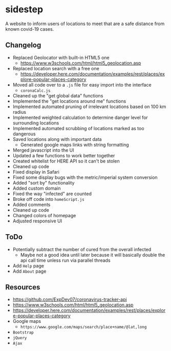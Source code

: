# sidestep
A website to inform users of locations to meet that are a safe distance from known covid-19 cases.

## Changelog
- Replaced Geolocator with built-in HTML5 one
    - https://www.w3schools.com/html/html5_geolocation.asp
- Replaced location search with a free one
    - https://developer.here.com/documentation/examples/rest/places/explore-popular-places-category
- Moved all code over to a `.js` file for easy import into the interface
    - `coronaCalc.js`
- Cleaned up the "get global data" functions
- Implemented the "get locations around me" functions
- Implemented automated pruning of irrelevant locations based on 100 km radius
- Implemented weighted calculation to determine danger level for surrounding locations
- Implemented automated scrubbing of locations marked as too dangerous
- Saved locations along with important data
    - Generated google maps links with string formatting
- Merged javascript into the UI
- Updated a few functions to work better together
- Created whitelist for HERE API so it can't be stolen
- Cleaned up code
- Fixed display in Safari
- Fixed some display bugs with the metric/imperial system conversion
- Added "sort by" functionality
- Added custom domain
- Fixed the way "infected" are counted
- Broke off code into `homeScript.js`
- Added comments
- Cleaned up code
- Changed colors of homepage
- Adjusted responsive UI

## ToDo
- Potentially subtract the number of cured from the overall infected
    - Maybe not a good idea until later because it will basically double the api call time unless run via parallel threads
- Add `Help` page
- Add `About` page

## Resources
- https://github.com/ExpDev07/coronavirus-tracker-api
- https://www.w3schools.com/html/html5_geolocation.asp
- https://developer.here.com/documentation/examples/rest/places/explore-popular-places-category
- Google maps
    - `https://www.google.com/maps/search/place+name/@lat,long`  
- `Bootstrap`
- `jQuery`
- `Ajax`
